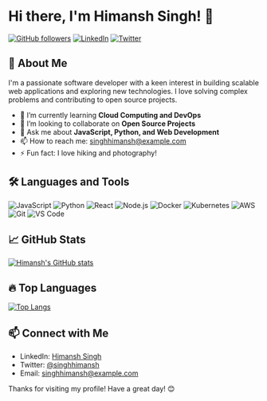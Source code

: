# Hi there, I'm Himansh Singh! 👋

[![GitHub followers](https://img.shields.io/github/followers/singhhimansh?label=Follow&style=social)](https://github.com/singhhimansh)
[![LinkedIn](https://img.shields.io/badge/LinkedIn-Connect-blue)](https://www.linkedin.com/in/singhhimansh/)
[![Twitter](https://img.shields.io/twitter/follow/singhhimansh?style=social)](https://twitter.com/singhhimansh)

## 🚀 About Me

I'm a passionate software developer with a keen interest in building scalable web applications and exploring new technologies. I love solving complex problems and contributing to open source projects.

- 🌱 I’m currently learning **Cloud Computing and DevOps**
- 👯 I’m looking to collaborate on **Open Source Projects**
- 💬 Ask me about **JavaScript, Python, and Web Development**
- 📫 How to reach me: [singhhimansh@example.com](mailto:singhhimansh@example.com)
- ⚡ Fun fact: I love hiking and photography!

## 🛠️ Languages and Tools

![JavaScript](https://img.shields.io/badge/-JavaScript-05122A?style=flat&logo=javascript)
![Python](https://img.shields.io/badge/-Python-05122A?style=flat&logo=python)
![React](https://img.shields.io/badge/-React-05122A?style=flat&logo=react)
![Node.js](https://img.shields.io/badge/-Node.js-05122A?style=flat&logo=node.js)
![Docker](https://img.shields.io/badge/-Docker-05122A?style=flat&logo=docker)
![Kubernetes](https://img.shields.io/badge/-Kubernetes-05122A?style=flat&logo=kubernetes)
![AWS](https://img.shields.io/badge/-AWS-05122A?style=flat&logo=amazon-aws)
![Git](https://img.shields.io/badge/-Git-05122A?style=flat&logo=git)
![VS Code](https://img.shields.io/badge/-VS%20Code-05122A?style=flat&logo=visual-studio-code)

## 📈 GitHub Stats

[![Himansh's GitHub stats](https://github-readme-stats.vercel.app/api?username=singhhimansh&show_icons=true&theme=radical)](https://github.com/singhhimansh)

## 🔥 Top Languages

[![Top Langs](https://github-readme-stats.vercel.app/api/top-langs/?username=singhhimansh&layout=compact&theme=radical)](https://github.com/singhhimansh)

## 📫 Connect with Me

- LinkedIn: [Himansh Singh](https://www.linkedin.com/in/singhhimansh/)
- Twitter: [@singhhimansh](https://twitter.com/singhhimansh)
- Email: [singhhimansh@example.com](mailto:singhhimansh@example.com)

Thanks for visiting my profile! Have a great day! 😊
